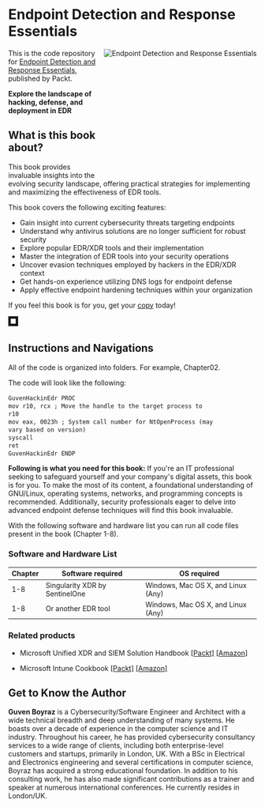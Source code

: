 # Endpoint Detection and Response Essentials

<a href="https://www.packtpub.com/product/endpoint-detection-and-response-essentials/9781835463260?utm_source=github&utm_medium=repository&utm_campaign=9781835463260"><img src="https://content.packt.com/_/image/original/B21790/cover_image_large.jpg" alt="Endpoint Detection and Response Essentials" height="256px" align="right"></a>

This is the code repository for [Endpoint Detection and Response Essentials](https://www.packtpub.com/product/endpoint-detection-and-response-essentials/9781835463260?utm_source=github&utm_medium=repository&utm_campaign=9781835463260), published by Packt.

**Explore the landscape of hacking, defense, and deployment in EDR**

## What is this book about?
This book provides invaluable insights into the evolving security landscape, offering practical strategies for implementing and maximizing the effectiveness of EDR tools.

This book covers the following exciting features:
* Gain insight into current cybersecurity threats targeting endpoints
* Understand why antivirus solutions are no longer sufficient for robust security
* Explore popular EDR/XDR tools and their implementation
* Master the integration of EDR tools into your security operations
* Uncover evasion techniques employed by hackers in the EDR/XDR context
* Get hands-on experience utilizing DNS logs for endpoint defense
* Apply effective endpoint hardening techniques within your organization

If you feel this book is for you, get your [copy](https://www.amazon.com/dp/1835463266) today!

<a href="https://www.packtpub.com/?utm_source=github&utm_medium=banner&utm_campaign=GitHubBanner"><img src="https://raw.githubusercontent.com/PacktPublishing/GitHub/master/GitHub.png" 
alt="https://www.packtpub.com/" border="5" /></a>

## Instructions and Navigations
All of the code is organized into folders. For example, Chapter02.

The code will look like the following:
```
GuvenHackinEdr PROC
mov r10, rcx ; Move the handle to the target process to
r10
mov eax, 0023h ; System call number for NtOpenProcess (may
vary based on version)
syscall
ret
GuvenHackinEdr ENDP
```

**Following is what you need for this book:**
If you're an IT professional seeking to safeguard yourself and your company's digital assets, this book is for you. To make the most of its content, a foundational understanding of GNU/Linux, operating systems, networks, and programming concepts is recommended. Additionally, security professionals eager to delve into advanced endpoint defense techniques will find this book invaluable.

With the following software and hardware list you can run all code files present in the book (Chapter 1-8).
### Software and Hardware List
| Chapter | Software required | OS required |
| -------- | ------------------------------------ | ----------------------------------- |
| 1-8 | Singularity XDR by SentinelOne | Windows, Mac OS X, and Linux (Any) |
| 1-8 | Or another EDR tool | Windows, Mac OS X, and Linux (Any) |

### Related products
* Microsoft Unified XDR and SIEM Solution Handbook [[Packt]](https://www.packtpub.com/product/microsoft-unified-xdr-and-siem-solution-handbook/9781835086858?utm_source=github&utm_medium=repository&utm_campaign=9781835086858) [[Amazon]](https://www.amazon.com/dp/1835086853)

* Microsoft Intune Cookbook [[Packt]](https://www.packtpub.com/product/microsoft-intune-cookbook/9781805126546?utm_source=github&utm_medium=repository&utm_campaign=9781805126546) [[Amazon]](https://www.amazon.com/dp/1805126547)

## Get to Know the Author
**Guven Boyraz**
 is a Cybersecurity/Software Engineer and Architect with a wide technical breadth and deep understanding of many systems. He boasts over a decade of experience in the computer science and IT industry. Throughout his career, he has provided cybersecurity consultancy services to a wide range of clients, including both enterprise-level customers and startups, primarily in London, UK. With a BSc in Electrical and Electronics engineering and several certifications in computer science, Boyraz has acquired a strong educational foundation. In addition to his consulting work, he has also made significant contributions as a trainer and speaker at numerous international conferences. He currently resides in London/UK.

